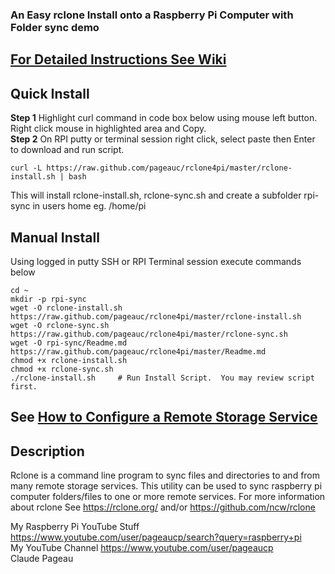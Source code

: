 ### An Easy rclone Install onto a Raspberry Pi Computer with Folder sync demo
## [For Detailed Instructions See Wiki](https://github.com/pageauc/rclone4pi/wiki)

## Quick Install
**Step 1** Highlight curl command in code box below using mouse left button. Right click mouse in highlighted area and Copy.    
**Step 2** On RPI putty or terminal session right click, select paste then Enter to download and run script.  

    curl -L https://raw.github.com/pageauc/rclone4pi/master/rclone-install.sh | bash

This will install rclone-install.sh, rclone-sync.sh and create a subfolder rpi-sync in users home eg. /home/pi    
    
## Manual Install
Using logged in putty SSH or RPI Terminal session execute commands below

    cd ~
    mkdir -p rpi-sync
    wget -O rclone-install.sh https://raw.github.com/pageauc/rclone4pi/master/rclone-install.sh
    wget -O rclone-sync.sh https://raw.github.com/pageauc/rclone4pi/master/rclone-sync.sh
    wget -O rpi-sync/Readme.md https://raw.github.com/pageauc/rclone4pi/master/Readme.md
    chmod +x rclone-install.sh
    chmod +x rclone-sync.sh
    ./rclone-install.sh     # Run Install Script.  You may review script first.

## See [How to Configure a Remote Storage Service](https://github.com/pageauc/rclone4pi/wiki#how-to-configure-a-remote-storage-service)

## Description
Rclone is a command line program to sync files and directories to and from many remote storage services.
This utility can be used to sync raspberry pi computer folders/files to one or more remote services. For more information about rclone See
 https://rclone.org/ and/or https://github.com/ncw/rclone

 
My Raspberry Pi YouTube Stuff https://www.youtube.com/user/pageaucp/search?query=raspberry+pi  
My YouTube Channel https://www.youtube.com/user/pageaucp   
Claude Pageau





